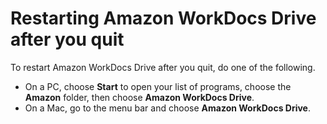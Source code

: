 # Restarting Amazon WorkDocs Drive after you quit<a name="restart-wdd"></a>

To restart Amazon WorkDocs Drive after you quit, do one of the following\.
+ On a PC, choose **Start** to open your list of programs, choose the **Amazon** folder, then choose **Amazon WorkDocs Drive**\.
+ On a Mac, go to the menu bar and choose **Amazon WorkDocs Drive**\.